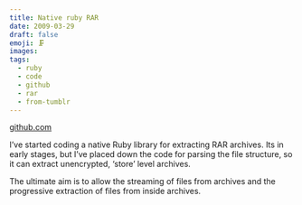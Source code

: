 ```yaml
---
title: Native ruby RAR
date: 2009-03-29
draft: false
emoji: 🗜️
images:
tags:
  - ruby
  - code
  - github
  - rar
  - from-tumblr
---
```


[github.com](https://github.com/jphastings/unrar/)

I’ve started coding a native Ruby library for extracting RAR archives. Its in early stages, but I’ve placed down the code for parsing the file structure, so it can extract unencrypted, ‘store’ level archives.

The ultimate aim is to allow the streaming of files from archives and the progressive extraction of files from inside archives.
